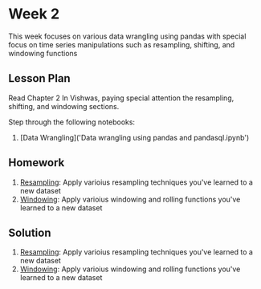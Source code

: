 # Week 2
This week focuses on various data wrangling using pandas with special focus on time series manipulations such as resampling, shifting, and windowing functions

## Lesson Plan
Read Chapter 2 In Vishwas, paying special attention the resampling, shifting, and windowing sections.  

Step through the following notebooks:
1. [Data Wrangling]('Data wrangling using pandas and pandasql.ipynb')

## Homework

1. [Resampling](hw1-resampling.ipynb): Apply varioius resampling techniques you've learned to a new dataset
2. [Windowing](hw2-rolling.ipynb): Apply varioius windowing and rolling functions you've learned to a new dataset

## Solution

1. [Resampling](sol1-resampling.ipynb): Apply varioius resampling techniques you've learned to a new dataset
2. [Windowing](sol2-rolling.ipynb): Apply varioius windowing and rolling functions you've learned to a new dataset